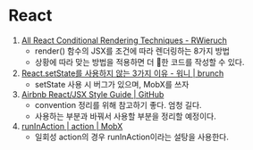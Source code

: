 # React

1. [All React Conditional Rendering Techniques - RWieruch](https://www.robinwieruch.de/conditional-rendering-react)
   - render() 함수의 JSX를 조건에 따라 렌더링하는 8가지 방법
   - 상황에 따라 맞는 방법을 적용하면 더 :art:한 코드를 작성할 수 있다.
2. [React.setState를 사용하지 않는 3가지 이유 - 워니 | brunch](https://brunch.co.kr/@hee072794/108)
    - setState 사용 시 버그가 있으며, MobX를 쓰자
3. [Airbnb React/JSX Style Guide | GitHub](https://github.com/airbnb/javascript/tree/master/react)
    - convention 정리를 위해 참고하기 좋다. 엄청 길다.
    - 사용하는 부분과 바꿔서 사용할 부분을 정리할 예정이다.
4. [runInAction | action | MobX](https://mobx.js.org/refguide/action.html#runinactionname-thunk)
    - 일회성 action의 경우 runInAction이라는 설탕을 사용한다.

